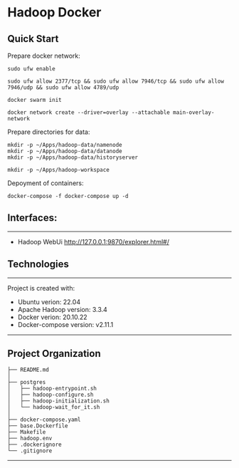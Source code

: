 # Hadoop Docker

## Quick Start

Prepare docker network:

~~~
sudo ufw enable

sudo ufw allow 2377/tcp && sudo ufw allow 7946/tcp && sudo ufw allow 7946/udp && sudo ufw allow 4789/udp

docker swarm init

docker network create --driver=overlay --attachable main-overlay-network
~~~

Prepare directories for data:
~~~
mkdir -p ~/Apps/hadoop-data/namenode
mkdir -p ~/Apps/hadoop-data/datanode
mkdir -p ~/Apps/hadoop-data/historyserver

mkdir -p ~/Apps/hadoop-workspace
~~~

Depoyment of containers:
~~~
docker-compose -f docker-compose up -d
~~~


## Interfaces:
---
* Hadoop WebUi http://127.0.0.1:9870/explorer.html#/


## Technologies
---
Project is created with:
* Ubuntu verion: 22.04
* Apache Hadoop version: 3.3.4
* Docker verion: 20.10.22
* Docker-compose version: v2.11.1

___
Project Organization
---

    ├── README.md
    │
    ├── postgres  
    │   ├── hadoop-entrypoint.sh
    │   ├── hadoop-configure.sh 
    │   ├── hadoop-initialization.sh
    │   └── hadoop-wait_for_it.sh 
    │ 
    ├── docker-compose.yaml
    ├── base.Dockerfile
    ├── Makefile
    ├── hadoop.env
    ├── .dockerignore
    └── .gitignore

---
